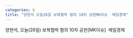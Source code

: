 ```yaml
---
categories: b
title: "양현석 오늘26일 보복협박 혐의 10차 공판MK이슈  매일경제"
---
```

양현석, 오늘(26일) 보복협박 혐의 10차 공판[MK이슈]&nbsp;&nbsp;매일경제